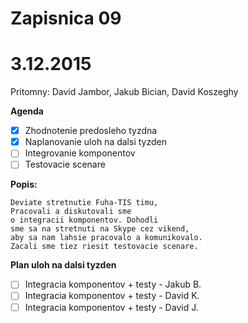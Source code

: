 # Zapisnica 09
# 3.12.2015

Pritomny:  David Jambor, Jakub Bician, David Koszeghy

**Agenda**

- [x] Zhodnotenie predosleho tyzdna
- [x] Naplanovanie uloh na dalsi tyzden
- [ ] Integrovanie komponentov
- [ ] Testovacie scenare

**Popis:** 
```
Deviate stretnutie Fuha-TIS timu,
Pracovali a diskutovali sme
o integracii komponentov. Dohodli
sme sa na stretnuti na Skype cez vikend, 
aby sa nam lahsie pracovalo a komunikovalo.
Zacali sme tiez riesit testovacie scenare.
```
**Plan uloh na dalsi tyzden**
-	[ ] Integracia komponentov + testy - Jakub B.
-	[ ] Integracia komponentov + testy - David K. 
-	[ ] Integracia komponentov + testy - David J.
